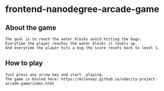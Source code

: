 frontend-nanodegree-arcade-game
===============================

## About the game
	The goal is to reach the water blocks avoid hitting the bugs.
	Everytime the player reaches the water blocks it levels up.
	And everytime the player hits a bug the score resets back to level 1.

## How to play
	Just press any arrow key and start  playing.
	The game is hosted here: https://milenaaz.github.io/udacity-project-arcade-game/index.html